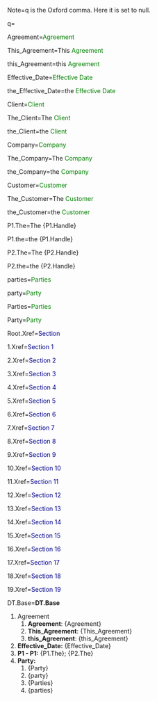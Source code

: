 Note=q is the Oxford comma.  Here it is set to null.

q=</i>

Agreement=<font color="green">Agreement</font>

This_Agreement=This <font color="green">Agreement</font>

this_Agreement=this <font color="green">Agreement</font>

Effective_Date=<font color="green">Effective Date</font>

the_Effective_Date=the <font color="green">Effective Date</font>

Client=<font color="green">Client</font>

The_Client=The <font color="green">Client</font>

the_Client=the <font color="green">Client</font>

Company=<font color="green">Company</font>

The_Company=The <font color="green">Company</font>

the_Company=the <font color="green">Company</font>

Customer=<font color="green">Customer</font>

The_Customer=The <font color="green">Customer</font>

the_Customer=the <font color="green">Customer</font>

P1.The=The {P1.Handle}

P1.the=the {P1.Handle}

P2.The=The {P2.Handle}

P2.the=the {P2.Handle}

parties=<font color="green">Parties</font>

party=<font color="green">Party</font>

Parties=<font color="green">Parties</font>

Party=<font color="green">Party</font>

Root.Xref=<font color="darkblue">Section</font>

1.Xref=<font color="darkblue">Section 1</font>

2.Xref=<font color="darkblue">Section 2</font>

3.Xref=<font color="darkblue">Section 3</font>

4.Xref=<font color="darkblue">Section 4</font>

5.Xref=<font color="darkblue">Section 5</font>

6.Xref=<font color="darkblue">Section 6</font>

7.Xref=<font color="darkblue">Section 7</font>

8.Xref=<font color="darkblue">Section 8</font>

9.Xref=<font color="darkblue">Section 9</font>

10.Xref=<font color="darkblue">Section 10</font>

11.Xref=<font color="darkblue">Section 11</font>

12.Xref=<font color="darkblue">Section 12</font>

13.Xref=<font color="darkblue">Section 13</font>

14.Xref=<font color="darkblue">Section 14</font>

15.Xref=<font color="darkblue">Section 15</font>

16.Xref=<font color="darkblue">Section 16</font>

17.Xref=<font color="darkblue">Section 17</font>

18.Xref=<font color="darkblue">Section 18</font>

19.Xref=<font color="darkblue">Section 19</font>


DT.Base=<b>DT.Base</b><ol><li>Agreement<ol><li><b>Agreement</b>: {Agreement}<li><b>This_Agreement</b>: {This_Agreement}<li><b>this_Agreement</b>: {this_Agreement}</ol><li><b>Effective_Date:</b> {Effective_Date}<li><b>P1 - P1:</b> {P1.The}; {P2.The}<li><b>Party:</b><ol><li>{Party}<li>{party}<li>{Parties}<li>{parties}</ol></ol>